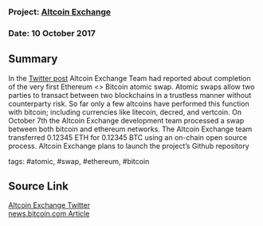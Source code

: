### Project: [Altcoin Exchange](../projects/altcoin_exchange.md)
### Date: 10 October 2017
## Summary
  
In the [Twitter post](https://twitter.com/altcoinexchnge/status/916778395551227904) Altcoin Exchange Team had reported about completion of the very first Ethereum <> Bitcoin atomic swap.
Atomic swaps allow two parties to transact between two blockchains in a trustless manner without counterparty risk. So far only a few altcoins have performed this function with bitcoin; including currencies like litecoin, decred, and vertcoin.
On October 7th the Altcoin Exchange development team processed a swap between both bitcoin and ethereum networks.
The Altcoin Exchange team transferred 0.12345 ETH for 0.12345 BTC using an on-chain open source process. Altcoin Exchange plans to launch the project’s Github repository
  
tags: #atomic, #swap, #ethereum, #bitcoin
## Source Link
[Altcoin Exchange Twitter](https://twitter.com/altcoinexchnge/status/916778395551227904)  
[news.bitcoin.com Article](https://news.bitcoin.com/altcoin-exchange-performs-first-atomic-swap-between-bitcoin-and-ethereum/)
